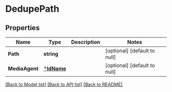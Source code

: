 # DedupePath

## Properties
Name | Type | Description | Notes
------------ | ------------- | ------------- | -------------
**Path** | **string** |  | [optional] [default to null]
**MediaAgent** | [***IdName**](IdName.md) |  | [optional] [default to null]

[[Back to Model list]](../README.md#documentation-for-models) [[Back to API list]](../README.md#documentation-for-api-endpoints) [[Back to README]](../README.md)

